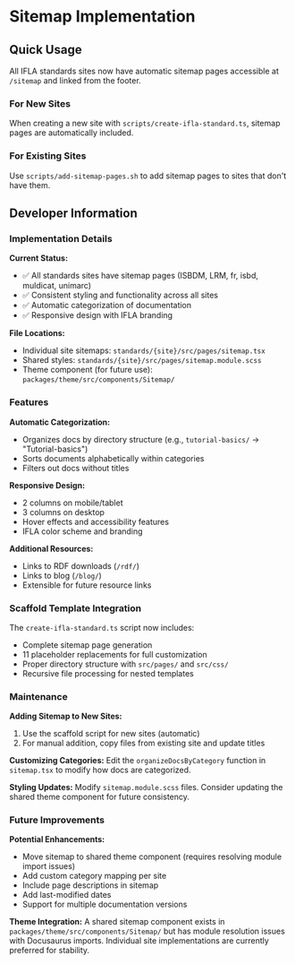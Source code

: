 # Sitemap Implementation

## Quick Usage

All IFLA standards sites now have automatic sitemap pages accessible at `/sitemap` and linked from the footer.

### For New Sites
When creating a new site with `scripts/create-ifla-standard.ts`, sitemap pages are automatically included.

### For Existing Sites
Use `scripts/add-sitemap-pages.sh` to add sitemap pages to sites that don't have them.

## Developer Information

### Implementation Details

**Current Status:**
- ✅ All standards sites have sitemap pages (ISBDM, LRM, fr, isbd, muldicat, unimarc)
- ✅ Consistent styling and functionality across all sites
- ✅ Automatic categorization of documentation
- ✅ Responsive design with IFLA branding

**File Locations:**
- Individual site sitemaps: `standards/{site}/src/pages/sitemap.tsx`
- Shared styles: `standards/{site}/src/pages/sitemap.module.scss`
- Theme component (for future use): `packages/theme/src/components/Sitemap/`

### Features

**Automatic Categorization:**
- Organizes docs by directory structure (e.g., `tutorial-basics/` → "Tutorial-basics")
- Sorts documents alphabetically within categories
- Filters out docs without titles

**Responsive Design:**
- 2 columns on mobile/tablet
- 3 columns on desktop
- Hover effects and accessibility features
- IFLA color scheme and branding

**Additional Resources:**
- Links to RDF downloads (`/rdf/`)
- Links to blog (`/blog/`)
- Extensible for future resource links

### Scaffold Template Integration

The `create-ifla-standard.ts` script now includes:
- Complete sitemap page generation
- 11 placeholder replacements for full customization
- Proper directory structure with `src/pages/` and `src/css/`
- Recursive file processing for nested templates

### Maintenance

**Adding Sitemap to New Sites:**
1. Use the scaffold script for new sites (automatic)
2. For manual addition, copy files from existing site and update titles

**Customizing Categories:**
Edit the `organizeDocsByCategory` function in `sitemap.tsx` to modify how docs are categorized.

**Styling Updates:**
Modify `sitemap.module.scss` files. Consider updating the shared theme component for future consistency.

### Future Improvements

**Potential Enhancements:**
- Move sitemap to shared theme component (requires resolving module import issues)
- Add custom category mapping per site
- Include page descriptions in sitemap
- Add last-modified dates
- Support for multiple documentation versions

**Theme Integration:**
A shared sitemap component exists in `packages/theme/src/components/Sitemap/` but has module resolution issues with Docusaurus imports. Individual site implementations are currently preferred for stability.
